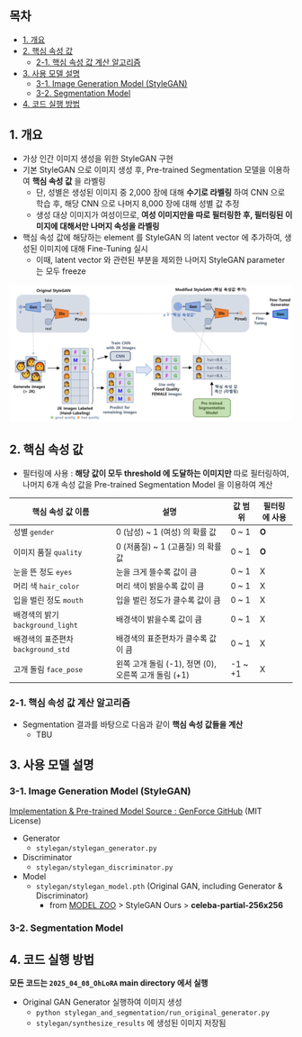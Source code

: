 ## 목차

* [1. 개요](#1-개요)
* [2. 핵심 속성 값](#2-핵심-속성-값)
  * [2-1. 핵심 속성 값 계산 알고리즘](#2-1-핵심-속성-값-계산-알고리즘)
* [3. 사용 모델 설명](#3-사용-모델-설명)
  * [3-1. Image Generation Model (StyleGAN)](#3-1-image-generation-model-stylegan)
  * [3-2. Segmentation Model](#3-2-segmentation-model)
* [4. 코드 실행 방법](#4-코드-실행-방법)

## 1. 개요

* 가상 인간 이미지 생성을 위한 StyleGAN 구현
* 기본 StyleGAN 으로 이미지 생성 후, Pre-trained Segmentation 모델을 이용하여 **핵심 속성 값** 을 라벨링 
  * 단, 성별은 생성된 이미지 중 2,000 장에 대해 **수기로 라벨링** 하여 CNN 으로 학습 후, 해당 CNN 으로 나머지 8,000 장에 대해 성별 값 추정
  * 생성 대상 이미지가 여성이므로, **여성 이미지만을 따로 필터링한 후, 필터링된 이미지에 대해서만 나머지 속성을 라벨링** 
* 핵심 속성 값에 해당하는 element 를 StyleGAN 의 latent vector 에 추가하여, 생성된 이미지에 대해 Fine-Tuning 실시
  * 이때, latent vector 와 관련된 부분을 제외한 나머지 StyleGAN parameter 는 모두 freeze

![image](../../images/250408_1.PNG)

## 2. 핵심 속성 값

* 필터링에 사용 : **해당 값이 모두 threshold 에 도달하는 이미지만** 따로 필터링하여, 나머지 6개 속성 값을 Pre-trained Segmentation Model 을 이용하여 계산

| 핵심 속성 값 이름                     | 설명                                    | 값 범위    | 필터링에 사용 |
|--------------------------------|---------------------------------------|---------|---------|
| 성별 ```gender```                | 0 (남성) ~ 1 (여성) 의 확률 값                | 0 ~ 1   | **O**   |
| 이미지 품질 ```quality```           | 0 (저품질) ~ 1 (고품질) 의 확률 값              | 0 ~ 1   | **O**   |
| 눈을 뜬 정도 ```eyes```             | 눈을 크게 뜰수록 값이 큼                        | 0 ~ 1   | X       |
| 머리 색 ```hair_color```          | 머리 색이 밝을수록 값이 큼                       | 0 ~ 1   | X       |
| 입을 벌린 정도 ```mouth```           | 입을 벌린 정도가 클수록 값이 큼                    | 0 ~ 1   | X       |
| 배경색의 밝기 ```background_light``` | 배경색이 밝을수록 값이 큼                        | 0 ~ 1   | X       |
| 배경색의 표준편차 ```background_std``` | 배경색의 표준편차가 클수록 값이 큼                   | 0 ~ 1   | X       |
| 고개 돌림 ```face_pose```          | 왼쪽 고개 돌림 (-1), 정면 (0), 오른쪽 고개 돌림 (+1) | -1 ~ +1 | X       |

### 2-1. 핵심 속성 값 계산 알고리즘

* Segmentation 결과를 바탕으로 다음과 같이 **핵심 속성 값들을 계산**
  * TBU 

## 3. 사용 모델 설명

### 3-1. Image Generation Model (StyleGAN)

[Implementation & Pre-trained Model Source : GenForce GitHub](https://github.com/genforce/genforce/tree/master) (MIT License)

* Generator
  * ```stylegan/stylegan_generator.py```
* Discriminator
  * ```stylegan/stylegan_discriminator.py```
* Model
  * ```stylegan/stylegan_model.pth``` (Original GAN, including Generator & Discriminator)
    * from [MODEL ZOO](https://github.com/genforce/genforce/blob/master/MODEL_ZOO.md) > StyleGAN Ours > **celeba-partial-256x256**

### 3-2. Segmentation Model

## 4. 코드 실행 방법

**모든 코드는 ```2025_04_08_OhLoRA``` main directory 에서 실행**

* Original GAN Generator 실행하여 이미지 생성
  * ```python stylegan_and_segmentation/run_original_generator.py```
  * ```stylegan/synthesize_results``` 에 생성된 이미지 저장됨